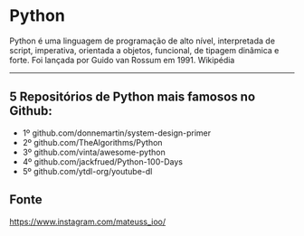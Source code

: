 # Python

Python é uma linguagem de programação de alto nível, interpretada de script, imperativa, orientada a objetos, funcional, de tipagem dinâmica e forte. Foi lançada por Guido van Rossum em 1991. Wikipédia


___

## 5 Repositórios de Python mais famosos no Github:

* 1º github.com/donnemartin/system-design-primer
* 2º github.com/TheAlgorithms/Python
* 3º github.com/vinta/awesome-python
* 4º github.com/jackfrued/Python-100-Days
* 5º github.com/ytdl-org/youtube-dl

## Fonte 
https://www.instagram.com/mateuss_ioo/
